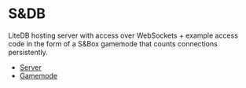 # S&DB

LiteDB hosting server with access over WebSockets + example access code in the form of a S&Box gamemode that counts connections persistently.

- [Server](SandDbServer/)
- [Gamemode](sanddbtestgame/)
